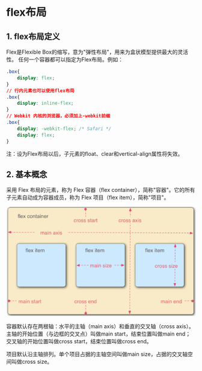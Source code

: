 # flex布局
## 1. flex布局定义
Flex是Flexible Box的缩写，意为"弹性布局"，用来为盒状模型提供最大的灵活性。
任何一个容器都可以指定为Flex布局。例如：
``` css
.box{
    display: flex;
}
// 行内元素也可以使用flex布局
.box{
    display: inline-flex;
}
// Webkit 内核的浏览器，必须加上-webkit前缀
.box{
    display: -webkit-flex; /* Safari */
    display: flex;
}
```
注：设为Flex布局以后，子元素的float、clear和vertical-align属性将失效。

## 2. 基本概念
采用 Flex 布局的元素，称为 Flex 容器（flex container），简称"容器"。它的所有子元素自动成为容器成员，称为 Flex 项目（flex item），简称"项目"。

![alt test](img/image1.png)

容器默认存在两根轴：水平的主轴（main axis）和垂直的交叉轴（cross axis）。主轴的开始位置（与边框的交叉点）叫做main start，结束位置叫做main end；交叉轴的开始位置叫做cross start，结束位置叫做cross end。

项目默认沿主轴排列。单个项目占据的主轴空间叫做main size，占据的交叉轴空间叫做cross size。